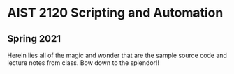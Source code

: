 #  AIST 2120 Scripting and Automation
## Spring 2021

Herein lies all of the magic and wonder that are the sample source code and lecture notes from class. Bow down to the splendor!!
